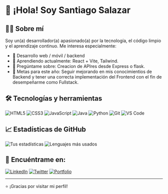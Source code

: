 # 👋 ¡Hola! Soy Santiago Salazar

## 🧑‍💻 Sobre mí
Soy un(a) desarrollador(a) apasionado(a) por la tecnología, el código limpio y el aprendizaje continuo. Me interesa especialmente:

- 🔧 Desarrollo web / móvil / backend
- 🌱 Aprendiendo actualmente: React + Vite, Tailwind.
- 💬 Pregúntame sobre: Creacion de APIres desde Express o flask.
- 🎯 Metas para este año: Seguir mejorando en mis conocimientios de Backend y tener una correcta implementación del Frontend con el fin de desempeñarme como Fullstack.

## 🛠️ Tecnologías y herramientas
![HTML5](https://img.shields.io/badge/-HTML5-E34F26?style=flat&logo=html5&logoColor=white)
![CSS3](https://img.shields.io/badge/-CSS3-1572B6?style=flat&logo=css3)
![JavaScript](https://img.shields.io/badge/-JavaScript-F7DF1E?style=flat&logo=javascript&logoColor=black)
![Java](https://img.shields.io/badge/-Java-007396?style=flat&logo=java)
![Python](https://img.shields.io/badge/-Python-3776AB?style=flat&logo=python)
![Git](https://img.shields.io/badge/-Git-F05032?style=flat&logo=git)
![VS Code](https://img.shields.io/badge/-VS%20Code-007ACC?style=flat&logo=visual-studio-code)

## 📈 Estadísticas de GitHub

![Tus estadísticas](https://github-readme-stats.vercel.app/api?username=Santiagx2001&show_icons=true&theme=radical)
![Lenguajes más usados](https://github-readme-stats.vercel.app/api/top-langs/?username=Santiagx2001&layout=compact&theme=radical)

## 🔗 Encuéntrame en:
[![LinkedIn](https://img.shields.io/badge/-LinkedIn-blue?style=flat&logo=linkedin)](https://www.linkedin.com/in/tu-usuario)
[![Twitter](https://img.shields.io/badge/-Twitter-1DA1F2?style=flat&logo=twitter)](https://twitter.com/tu-usuario)
[![Portfolio](https://img.shields.io/badge/-Portafolio-000?style=flat&logo=github)](https://tu-portafolio.com)

---

⭐ ¡Gracias por visitar mi perfil!

